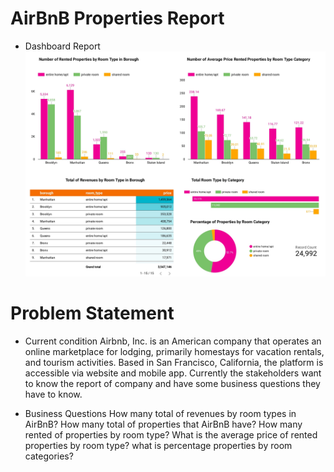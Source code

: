 # AirBnB Properties Report

* Dashboard Report
![](/Images/Air_BnB_Report_page-0005.jpg)

# Problem Statement
* Current condition
Airbnb, Inc. is an American company that operates an online marketplace for lodging, primarily homestays for vacation rentals, and tourism activities. Based in San Francisco, California, the platform is accessible via website and mobile app. Currently the stakeholders want to know the report of company and have some business questions they have to know.

* Business Questions
How many total of revenues by room types in AirBnB?
How many total of properties that AirBnB have? 
How many rented of properties by room type?
What is the average price of rented properties by room type?
what is percentage properties by room categories?
